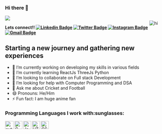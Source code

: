### Hi there 👋
![](https://komarev.com/ghpvc/?username=BawejaMoksh&color=blueviolet&style=plastic)
<br>
<img align="right" title="hi" alt="hi" src="https://c.tenor.com/OcM1uqgAXagAAAAC/looks-into-the-camera-like-the-office-the-office.gif">

<!--
**BawejaMoksh/BawejaMoksh** is a ✨ _special_ ✨ repository because its `README.md` (this file) appears on your GitHub profile.--->

**Lets connect!!
[![Linkedin Badge](https://img.shields.io/badge/-LinkedIn-0e76a8?style=flat-square&logo=Linkedin&logoColor=white)](https://www.linkedin.com/in/moksh-baweja-84a353227/)
[![Twitter Badge](https://img.shields.io/badge/-Twitter-00acee?style=flat-square&logo=Twitter&logoColor=white)](https://twitter.com/iammokshbaweja)
[![Instagram Badge](https://img.shields.io/badge/-Instagram-e4405f?style=flat-square&logo=Instagram&logoColor=white)](https://www.instagram.com/iammokshbaweja/)
[![Gmail Badge](https://img.shields.io/badge/Gmail-D14836?style=for-the-badge&logo=gmail&logoColor=white)](mailto:bawejamoksh101@gmail.com)**
<h2>Starting a new journey and gathering new experiences</h2>


- 🔭 I’m currently working on developing my skills in various fields
- 🌱 I’m currently learning ReactJs ThreeJs Python 
- 👯 I’m looking to collaborate on Full stack Development
- 🤔 I’m looking for help with Computer Programming and DSA
- 💬 Ask me about Cricket and Football 
- 😄 Pronouns: He/Him
- ⚡ Fun fact: I am huge anime fan
<h3>
Programming Languages I work with:sunglasses: <br>
</h3>
<img align="left" title="Python" alt="python" width="28px" height="26px"src="https://mpng.subpng.com/20180811/pul/kisspng-python-general-purpose-programming-language-comput-python-programming-language-symphony-solution-5b6ee0c863a5a1.6306397415339931604082.jpg"/>
<img align="left" title="C" alt="C" width="26px" src="https://upload.wikimedia.org/wikipedia/commons/thumb/1/18/C_Programming_Language.svg/1200px-C_Programming_Language.svg.png" />
<img align="left" title="JavaScript" alt="JavaScript"width-="26px"height="26px"  src="https://upload.wikimedia.org/wikipedia/commons/thumb/b/ba/Javascript_badge.svg/710px-Javascript_badge.svg.png"/>
<img align='left' title="HTML" width="26px"height="26px" src="https://upload.wikimedia.org/wikipedia/commons/thumb/6/61/HTML5_logo_and_wordmark.svg/1200px-HTML5_logo_and_wordmark.svg.png">  
<img align="left" title="CSS" width="26px" height="26px" src="https://www.pinclipart.com/picdir/middle/175-1759459_eng-a-med-kamel-frameworks-css-css-logo.png">
<br>




